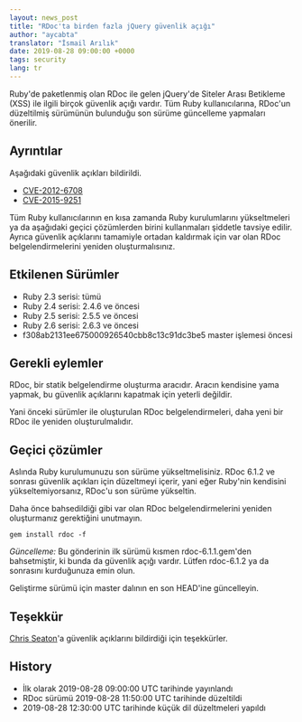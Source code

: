 ```yaml
---
layout: news_post
title: "RDoc'ta birden fazla jQuery güvenlik açığı"
author: "aycabta"
translator: "İsmail Arılık"
date: 2019-08-28 09:00:00 +0000
tags: security
lang: tr
---
```



Ruby'de paketlenmiş olan RDoc ile gelen jQuery'de Siteler Arası Betikleme (XSS)
ile ilgili birçok güvenlik açığı vardır. Tüm Ruby kullanıcılarına, RDoc'un
düzeltilmiş sürümünün bulunduğu son sürüme güncelleme yapmaları önerilir.

## Ayrıntılar

Aşağıdaki güvenlik açıkları bildirildi.

* [CVE-2012-6708](https://nvd.nist.gov/vuln/detail/CVE-2012-6708)
* [CVE-2015-9251](https://nvd.nist.gov/vuln/detail/CVE-2015-9251)

Tüm Ruby kullanıcılarının en kısa zamanda Ruby kurulumlarını yükseltmeleri ya
da aşağıdaki geçici çözümlerden birini kullanmaları şiddetle tavsiye edilir.
Ayrıca güvenlik açıklarını tamamiyle ortadan kaldırmak için var olan RDoc
belgelendirmelerini yeniden oluşturmalısınız.

## Etkilenen Sürümler

* Ruby 2.3 serisi: tümü
* Ruby 2.4 serisi: 2.4.6 ve öncesi
* Ruby 2.5 serisi: 2.5.5 ve öncesi
* Ruby 2.6 serisi: 2.6.3 ve öncesi
* f308ab2131ee675000926540cbb8c13c91dc3be5 master işlemesi öncesi

## Gerekli eylemler

RDoc, bir statik belgelendirme oluşturma aracıdır. Aracın kendisine yama
yapmak, bu güvenlik açıklarını kapatmak için yeterli değildir.

Yani önceki sürümler ile oluşturulan RDoc belgelendirmeleri, daha yeni bir RDoc
ile yeniden oluşturulmalıdır.

## Geçici çözümler

Aslında Ruby kurulumunuzu son sürüme yükseltmelisiniz. RDoc 6.1.2 ve sonrası
güvenlik açıkları için düzeltmeyi içerir, yani eğer Ruby'nin kendisini
yükseltemiyorsanız, RDoc'u son sürüme yükseltin.

Daha önce bahsedildiği gibi var olan RDoc belgelendirmelerini yeniden
oluşturmanız gerektiğini unutmayın.

```
gem install rdoc -f
```

*Güncelleme:* Bu gönderinin ilk sürümü kısmen rdoc-6.1.1.gem'den bahsetmiştir,
ki bunda da güvenlik açığı vardır. Lütfen rdoc-6.1.2 ya da sonrasını
kurduğunuza emin olun.

Geliştirme sürümü için master dalının en son HEAD'ine güncelleyin. 

## Teşekkür

[Chris Seaton](https://hackerone.com/chrisseaton)'a güvenlik açıklarını bildirdiği için teşekkürler.

## History

* İlk olarak 2019-08-28 09:00:00 UTC tarihinde yayınlandı
* RDoc sürümü 2019-08-28 11:50:00 UTC tarihinde düzeltildi
* 2019-08-28 12:30:00 UTC tarihinde küçük dil düzeltmeleri yapıldı
